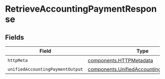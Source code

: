 # RetrieveAccountingPaymentResponse


## Fields

| Field                                                                                                  | Type                                                                                                   | Required                                                                                               | Description                                                                                            |
| ------------------------------------------------------------------------------------------------------ | ------------------------------------------------------------------------------------------------------ | ------------------------------------------------------------------------------------------------------ | ------------------------------------------------------------------------------------------------------ |
| `httpMeta`                                                                                             | [components.HTTPMetadata](../../models/components/httpmetadata.md)                                     | :heavy_check_mark:                                                                                     | N/A                                                                                                    |
| `unifiedAccountingPaymentOutput`                                                                       | [components.UnifiedAccountingPaymentOutput](../../models/components/unifiedaccountingpaymentoutput.md) | :heavy_minus_sign:                                                                                     | N/A                                                                                                    |